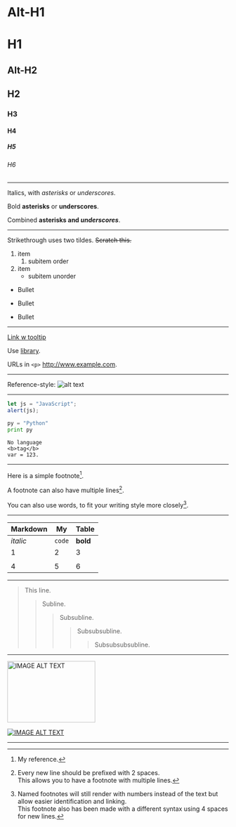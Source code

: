 Alt-H1
======

# H1

Alt-H2
------
## H2
### H3
#### H4
##### H5
###### H6

---

Italics, with *asterisks* or _underscores_.

Bold **asterisks** or __underscores__.

Combined **asterisks and _underscores_**.

---

Strikethrough uses two tildes. ~~Scratch this.~~

1. item
   1. subitem order
2. item 
   * subitem unorder



* Bullet
- Bullet
+ Bullet

---

[Link w tooltip](https://www.google.com "ToolTip")

Use [library].

URLs in `<p>`  <http://www.example.com>.

[library]: http://www.reddit.com

---

Reference-style: ![alt text][logo]

[logo]:  https://cdn.custom-cursor.com/packs/2384/chibi-totoro-leaf--cursor-pack-b.png "MarkDoWn"

---

```javascript
let js = "JavaScript";
alert(js);
```
 
```python
py = "Python"
print py
```
 
```
No language 
<b>tag</b> 
var = 123.
```

---

Here is a simple footnote[^1].

A footnote can also have multiple lines[^2].  

You can also use words, to fit your writing style more closely[^note].

[^1]: My reference.
[^2]: Every new line should be prefixed with 2 spaces.  
  This allows you to have a footnote with multiple lines.
[^note]:
    Named footnotes will still render with numbers instead of the text but allow easier identification and linking.  
    This footnote also has been made with a different syntax using 4 spaces for new lines.

---

Markdown | My | Table
--- | --- | ---
*italic* | `code` | **bold**
1 | 2 | 3
|||
4|5|6

---

> This line.
>> Subline.
>>> Subsubline.
>>>> Subsubsubline.
>>>>> Subsubsubsubline.

---

<a href="https://www.youtube.com/watch?v=F64yFFnZfkI
" target="_blank"><img src="https://miro.medium.com/max/1400/1*bKlVmOGRWFqiKYuK_0kCxw.png" 
alt="IMAGE ALT TEXT" width="200" height="140"/></a>

[![IMAGE ALT TEXT](https://miro.medium.com/max/1400/1*bKlVmOGRWFqiKYuK_0kCxw.png)](https://www.youtube.com/watch?v=F64yFFnZfkI)

---

